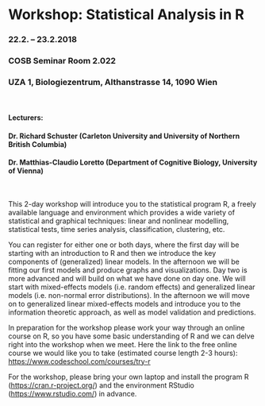 # Workshop: Statistical Analysis in R
### 22.2. – 23.2.2018
### COSB Seminar Room 2.022
### UZA 1, Biologiezentrum, Althanstrasse 14, 1090 Wien  

<br>

#### Lecturers:
#### Dr. Richard Schuster (Carleton University and University of Northern British Columbia)
#### Dr. Matthias-Claudio Loretto (Department of Cognitive Biology, University of Vienna)  
<br>

This 2-day workshop will introduce you to the statistical program R, a freely available language and environment which provides a wide variety of statistical and graphical techniques: linear and nonlinear modelling, statistical tests, time series analysis, classification, clustering, etc.

You can register for either one or both days, where the first day will be starting with an introduction to R and then we introduce the key components of (generalized) linear models. In the afternoon we will be fitting our first models and produce graphs and visualizations. Day two is more advanced and will build on what we have done on day one. We will start with mixed-effects models (i.e. random effects) and generalized linear models (i.e. non-normal error distributions). In the afternoon we will move on to generalized linear mixed-effects models and introduce you to the information theoretic approach, as well as model validation and predictions.

In preparation for the workshop please work your way through an online course on R, so you have some basic understanding of R and we can delve right into the workshop when we meet. Here the link to the free online course we would like you to take (estimated course length 2-3 hours): https://www.codeschool.com/courses/try-r

For the workshop, please bring your own laptop and install the program R (https://cran.r-project.org/) and the environment RStudio (https://www.rstudio.com/) in advance. 

